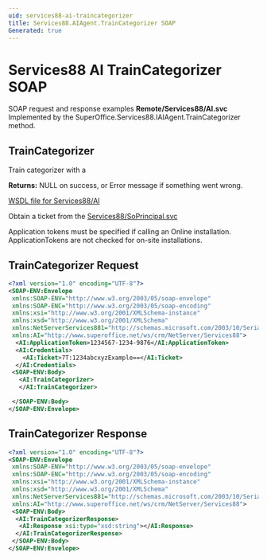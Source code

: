```yaml
---
uid: services88-ai-traincategorizer
title: Services88.AIAgent.TrainCategorizer SOAP
Generated: true
---
```


# Services88 AI TrainCategorizer SOAP

SOAP request and response examples **Remote/Services88/AI.svc**
Implemented by the <see cref="M:SuperOffice.Services88.IAIAgent.TrainCategorizer">SuperOffice.Services88.IAIAgent.TrainCategorizer</see> method.

## TrainCategorizer

Train categorizer with a


**Returns:** NULL on success, or Error message if something went wrong.


[WSDL file for Services88/AI](../Services88-AI.md)

Obtain a ticket from the [Services88/SoPrincipal.svc](../SoPrincipal/index.md)

Application tokens must be specified if calling an Online installation. ApplicationTokens are not checked for on-site installations.

## TrainCategorizer Request

```xml
<?xml version="1.0" encoding="UTF-8"?>
<SOAP-ENV:Envelope
 xmlns:SOAP-ENV="http://www.w3.org/2003/05/soap-envelope"
 xmlns:SOAP-ENC="http://www.w3.org/2003/05/soap-encoding"
 xmlns:xsi="http://www.w3.org/2001/XMLSchema-instance"
 xmlns:xsd="http://www.w3.org/2001/XMLSchema"
 xmlns:NetServerServices881="http://schemas.microsoft.com/2003/10/Serialization/"
 xmlns:AI="http://www.superoffice.net/ws/crm/NetServer/Services88">
  <AI:ApplicationToken>1234567-1234-9876</AI:ApplicationToken>
  <AI:Credentials>
    <AI:Ticket>7T:1234abcxyzExample==</AI:Ticket>
  </AI:Credentials>
 <SOAP-ENV:Body>
   <AI:TrainCategorizer>
   </AI:TrainCategorizer>

 </SOAP-ENV:Body>
</SOAP-ENV:Envelope>

```


## TrainCategorizer Response

```xml
<?xml version="1.0" encoding="UTF-8"?>
<SOAP-ENV:Envelope
 xmlns:SOAP-ENV="http://www.w3.org/2003/05/soap-envelope"
 xmlns:SOAP-ENC="http://www.w3.org/2003/05/soap-encoding"
 xmlns:xsi="http://www.w3.org/2001/XMLSchema-instance"
 xmlns:xsd="http://www.w3.org/2001/XMLSchema"
 xmlns:NetServerServices881="http://schemas.microsoft.com/2003/10/Serialization/"
 xmlns:AI="http://www.superoffice.net/ws/crm/NetServer/Services88">
 <SOAP-ENV:Body>
  <AI:TrainCategorizerResponse>
   <AI:Response xsi:type="xsd:string"></AI:Response>
  </AI:TrainCategorizerResponse>
 </SOAP-ENV:Body>
</SOAP-ENV:Envelope>

```

